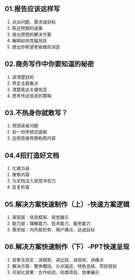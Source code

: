 ## 01.报告应该这样写
1. 点出问题、需求或目标
2. 陈述预期的成果
3. 提出预想的解决方案
4. 解释如何克服风险
5. 提出你希望老板做的决定
## 02.商务写作中你要知道的秘密
1. 讲清楚目的
2. 界定主题重点
3. 清楚表达关键信息
4. 思考传达信息的策略
## 03.不热身你就敢写？
1. 预测读者问题
2. 拟一份传统式提纲
3. 运用思维导图构思内容
## 04.4招打造好文档
1. 化难为易
2. 聚焦内容
3. 为文档注入视觉冲击力
4. 反复检查
## 05.解决方案快速制作（上）-快速方案逻辑
1. 表现层：信息框架、视觉展示
2. 能力层：理解能力、技术能力、服务能力
3. 需求层：内外部形势、用户痛点、达成目标
## 06.解决方案快速制作（下）-PPT快速呈现
1. 背景与现实：讲趋势、讲比较、讲现状、讲痛点
2. 解决方案：整体概括、分点描述、特色总结、项目规划
3. 可视化效果：合作经验、同类项目、效果展示
